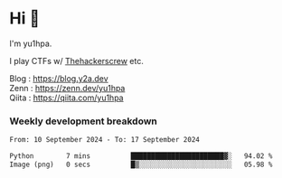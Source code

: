 # Hi 👋

I'm yu1hpa.

I play CTFs w/ [Thehackerscrew](https://www.thehackerscrew.team/) etc.

Blog : https://blog.y2a.dev  
Zenn : https://zenn.dev/yu1hpa  
Qiita : https://qiita.com/yu1hpa  

### Weekly development breakdown

<!--START_SECTION:waka-->

```txt
From: 10 September 2024 - To: 17 September 2024

Python        7 mins          ███████████████████████▓░   94.02 %
Image (png)   0 secs          █▒░░░░░░░░░░░░░░░░░░░░░░░   05.98 %
```

<!--END_SECTION:waka-->

